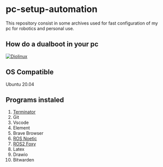 # pc-setup-automation

This repository consist in some archives used for fast configuration of my pc for robotics and personal use.

## How do a dualboot in your pc

[![Diolinux](http://img.youtube.com/vi/6D6L9Wml1oY/0.jpg)](http://www.youtube.com/watch?v=6D6L9Wml1oY "Como fazer DUAL BOOT com Windows 10 e Linux - Tutorial FÁCIL - 2021")

## OS Compatible
Ubuntu 20.04

## Programs instaled
1. [Terminator](https://marquesfernandes.com/desenvolvimento/otimize-seu-terminal-no-liux-com-terminator/)
2. Git
3. Vscode
4. Element
5. Brave Browser
6. [ROS Noetic](http://wiki.ros.org/ROS/Tutorials)
7. [ROS2 Foxy](https://docs.ros.org/en/foxy/index.html)
8.  Latex
9.  Drawio
10. Bitwarden
